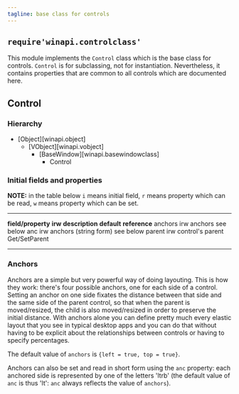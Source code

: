 ```yaml
---
tagline: base class for controls
---
```


## `require'winapi.controlclass'`

This module implements the `Control` class which is the base class for
controls. `Control` is for subclassing, not for instantiation.
Nevertheless, it contains properties that are common to all controls
which are documented here.

## Control

### Hierarchy

* [Object][winapi.object]
	* [VObject][winapi.vobject]
		* [BaseWindow][winapi.basewindowclass]
			* Control

### Initial fields and properties

__NOTE:__ in the table below `i` means initial field, `r` means property
which can be read, `w` means property which can be set.

----------------------- -------- ----------------------------------------- -------------- ---------------------
__field/property__		__irw__	__description__									__default__		__reference__
anchors						irw		anchors												see below
anc							irw		anchors (string form)							see below
parent						irw		control's parent														Get/SetParent
----------------------- -------- ----------------------------------------- -------------- ---------------------

### Anchors

Anchors are a simple but very powerful way of doing layouting.
This is how they work: there's four possible anchors,
one for each side of a control.
Setting an anchor on one side fixates the distance between that side
and the same side of the parent control, so that when the parent is
moved/resized, the child is also moved/resized in order to preserve
the initial distance. With anchors alone you can define pretty much
every elastic layout that you see in typical desktop apps and you can
do that without having to be explicit about the relationships
between controls or having to specify percentages.

The default value of `anchors` is `{left = true, top = true}`.

Anchors can also be set and read in short form using the `anc` property:
each anchored side is represented by one of the letters 'ltrb'
(the default value of `anc` is thus 'lt': `anc` always reflects
the value of `anchors`).
